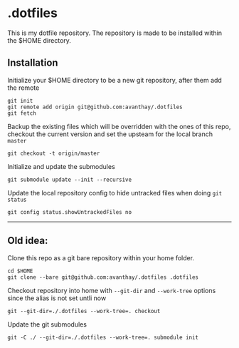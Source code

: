 # .dotfiles

This is my dotfile repository. The repository is made to be installed within the $HOME directory.

## Installation

Initialize your $HOME directory to be a new git repository, after them add the remote

	git init
	git remote add origin git@github.com:avanthay/.dotfiles
	git fetch

Backup the existing files which will be overridden with the ones of this repo, checkout the current version and set the upsteam for the local branch `master`

	git checkout -t origin/master

Initialize and update the submodules

	git submodule update --init --recursive

Update the local repository config to hide untracked files when doing `git status`

	git config status.showUntrackedFiles no


---

## Old idea:

Clone this repo as a git bare repository within your home folder.

	cd $HOME
	git clone --bare git@github.com:avanthay/.dotfiles .dotfiles

Checkout repository into home with `--git-dir` and `--work-tree` options since the alias is not set untli now

	git --git-dir=./.dotfiles --work-tree=. checkout

Update the git submodules

	git -C ./ --git-dir=./.dotfiles --work-tree=. submodule init